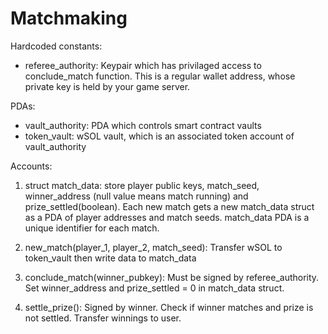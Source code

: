 # Matchmaking

Hardcoded constants:
- referee_authority: Keypair which has privilaged access to conclude_match function. This is a regular wallet address, whose private key is held by your game server.

PDAs:
- vault_authority: PDA which controls smart contract vaults
- token_vault: wSOL vault, which is an associated token account of vault_authority

Accounts:
1. struct match_data: store player public keys, match_seed, winner_address (null value means match running) and prize_settled(boolean). Each new match gets a new match_data struct as a PDA of player addresses and match seeds. match_data PDA is a unique identifier for each match.

1. new_match(player_1, player_2, match_seed): Transfer wSOL to token_vault then write data to match_data
2. conclude_match(winner_pubkey): Must be signed by referee_authority. Set winner_address and prize_settled = 0 in match_data struct.
3. settle_prize(): Signed  by winner. Check if winner matches and prize is not settled. Transfer winnings to user.
